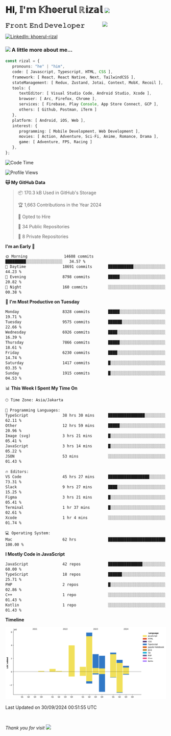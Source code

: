 <h1> 𝐇𝐢, 𝕀'𝕞 𝕂𝕙𝕠𝕖𝕣𝕦𝕝 ℝ𝕚𝕫𝕒𝕝 <img src="https://media.giphy.com/media/mGcNjsfWAjY5AEZNw6/giphy.gif" width="50"></h1>
<img align='right' src="https://media.giphy.com/media/v1.Y2lkPTc5MGI3NjExOWI2ajR2NGJubzBsZHFuaHMwajRrcDNsNXJwOG8yb3F0NjhkNXF4OSZlcD12MV9pbnRlcm5hbF9naWZfYnlfaWQmY3Q9cw/fkZukR450RQ1qnGaq9/giphy.gif" width="200">
<strong style="font-size:20px;">𝙵𝚛𝚘𝚗𝚝 𝙴𝚗𝚍 𝙳𝚎𝚟𝚎𝚕𝚘𝚙𝚎𝚛</strong>
</p></em>

[![LinkedIn: khoerul-rizal](https://img.shields.io/badge/khoerul--rizal-blue?style=flat-square&logo=Linkedin&logoColor=white&link=https://www.linkedin.com/in/khoerul-rizal/)](https://www.linkedin.com/in/khoerul-rizal/)

### <img src="https://media.giphy.com/media/VgCDAzcKvsR6OM0uWg/giphy.gif" width="50"> A little more about me...

```typescript
const rizal = {
   pronouns: "he" | "him",
   code: [ Javascript, Typescript, HTML, CSS ],
   framework: [ React, React Native, Next, TailwindCSS ],
   stateManagement: [ Redux, Zustand, Jotai, Context, MobX, Recoil ],
   tools: {
      textEditor: [ Visual Studio Code, Android Studio, Xcode ],
      browser: [ Arc, Firefox, Chrome ],
      services: [ Firebase, Play Console, App Store Connect, GCP ],
      others: [ Github, Postman, iTerm ]
   },
   platform: [ Android, iOS, Web ],
   interest: {
      programming: [ Mobile Development, Web Development ],
      movies: [ Action, Adventure, Sci-Fi, Anime, Romance, Drama ],
      game: [ Adventure, FPS, Racing ]
   },
};
```

<!--START_SECTION:waka-->
![Code Time](http://img.shields.io/badge/Code%20Time-1%2C200%20hrs%205%20mins-blue)

![Profile Views](http://img.shields.io/badge/Profile%20Views-0-blue)

**🐱 My GitHub Data** 

> 📦 170.3 kB Used in GitHub's Storage 
 > 
> 🏆 1,663 Contributions in the Year 2024
 > 
> 💼 Opted to Hire
 > 
> 📜 34 Public Repositories 
 > 
> 🔑 8 Private Repositories 
 > 
**I'm an Early 🐤** 

```text
🌞 Morning                14608 commits       █████████░░░░░░░░░░░░░░░░   34.57 % 
🌆 Daytime                18691 commits       ███████████░░░░░░░░░░░░░░   44.23 % 
🌃 Evening                8798 commits        █████░░░░░░░░░░░░░░░░░░░░   20.82 % 
🌙 Night                  160 commits         ░░░░░░░░░░░░░░░░░░░░░░░░░   00.38 % 
```
📅 **I'm Most Productive on Tuesday** 

```text
Monday                   8328 commits        █████░░░░░░░░░░░░░░░░░░░░   19.71 % 
Tuesday                  9575 commits        ██████░░░░░░░░░░░░░░░░░░░   22.66 % 
Wednesday                6926 commits        ████░░░░░░░░░░░░░░░░░░░░░   16.39 % 
Thursday                 7866 commits        █████░░░░░░░░░░░░░░░░░░░░   18.61 % 
Friday                   6230 commits        ████░░░░░░░░░░░░░░░░░░░░░   14.74 % 
Saturday                 1417 commits        █░░░░░░░░░░░░░░░░░░░░░░░░   03.35 % 
Sunday                   1915 commits        █░░░░░░░░░░░░░░░░░░░░░░░░   04.53 % 
```


📊 **This Week I Spent My Time On** 

```text
🕑︎ Time Zone: Asia/Jakarta

💬 Programming Languages: 
TypeScript               38 hrs 30 mins      ████████████████░░░░░░░░░   62.11 % 
Other                    12 hrs 59 mins      █████░░░░░░░░░░░░░░░░░░░░   20.96 % 
Image (svg)              3 hrs 21 mins       █░░░░░░░░░░░░░░░░░░░░░░░░   05.41 % 
JavaScript               3 hrs 14 mins       █░░░░░░░░░░░░░░░░░░░░░░░░   05.22 % 
JSON                     53 mins             ░░░░░░░░░░░░░░░░░░░░░░░░░   01.43 % 

🔥 Editors: 
VS Code                  45 hrs 27 mins      ██████████████████░░░░░░░   73.31 % 
Slack                    9 hrs 27 mins       ████░░░░░░░░░░░░░░░░░░░░░   15.25 % 
Figma                    3 hrs 21 mins       █░░░░░░░░░░░░░░░░░░░░░░░░   05.41 % 
Terminal                 1 hr 37 mins        █░░░░░░░░░░░░░░░░░░░░░░░░   02.61 % 
Xcode                    1 hr 4 mins         ░░░░░░░░░░░░░░░░░░░░░░░░░   01.74 % 

💻 Operating System: 
Mac                      62 hrs              █████████████████████████   100.00 % 
```

**I Mostly Code in JavaScript** 

```text
JavaScript               42 repos            ███████████████░░░░░░░░░░   60.00 % 
TypeScript               18 repos            ██████░░░░░░░░░░░░░░░░░░░   25.71 % 
PHP                      2 repos             █░░░░░░░░░░░░░░░░░░░░░░░░   02.86 % 
C++                      1 repo              ░░░░░░░░░░░░░░░░░░░░░░░░░   01.43 % 
Kotlin                   1 repo              ░░░░░░░░░░░░░░░░░░░░░░░░░   01.43 % 
```



**Timeline**

![Lines of Code chart](https://raw.githubusercontent.com/khoerulrizal/khoerulrizal/main/assets/bar_graph.png)


 Last Updated on 30/09/2024 00:51:55 UTC
<!--END_SECTION:waka-->
</details>
<br/>

<em>Thank you for visit</em> <img src="https://media.giphy.com/media/v1.Y2lkPTc5MGI3NjExcHdvNm1qZWtjaGw0ZjdwM3Z3NnY2dHlueTVuODBta2FiY20wM2YybSZlcD12MV9pbnRlcm5hbF9naWZfYnlfaWQmY3Q9cw/tV25tpdKqdFa9x81k2/giphy.gif" width="40">
